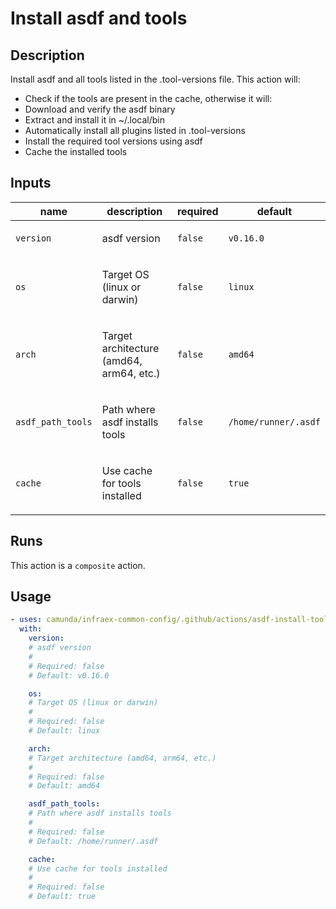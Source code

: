 # Install asdf and tools

## Description

Install asdf and all tools listed in the .tool-versions file.
This action will:
  - Check if the tools are present in the cache, otherwise it will:
  - Download and verify the asdf binary
  - Extract and install it in ~/.local/bin
  - Automatically install all plugins listed in .tool-versions
  - Install the required tool versions using asdf
  - Cache the installed tools


## Inputs

| name | description | required | default |
| --- | --- | --- | --- |
| `version` | <p>asdf version</p> | `false` | `v0.16.0` |
| `os` | <p>Target OS (linux or darwin)</p> | `false` | `linux` |
| `arch` | <p>Target architecture (amd64, arm64, etc.)</p> | `false` | `amd64` |
| `asdf_path_tools` | <p>Path where asdf installs tools</p> | `false` | `/home/runner/.asdf` |
| `cache` | <p>Use cache for tools installed</p> | `false` | `true` |


## Runs

This action is a `composite` action.

## Usage

```yaml
- uses: camunda/infraex-common-config/.github/actions/asdf-install-tooling@main
  with:
    version:
    # asdf version
    #
    # Required: false
    # Default: v0.16.0

    os:
    # Target OS (linux or darwin)
    #
    # Required: false
    # Default: linux

    arch:
    # Target architecture (amd64, arm64, etc.)
    #
    # Required: false
    # Default: amd64

    asdf_path_tools:
    # Path where asdf installs tools
    #
    # Required: false
    # Default: /home/runner/.asdf

    cache:
    # Use cache for tools installed
    #
    # Required: false
    # Default: true
```
